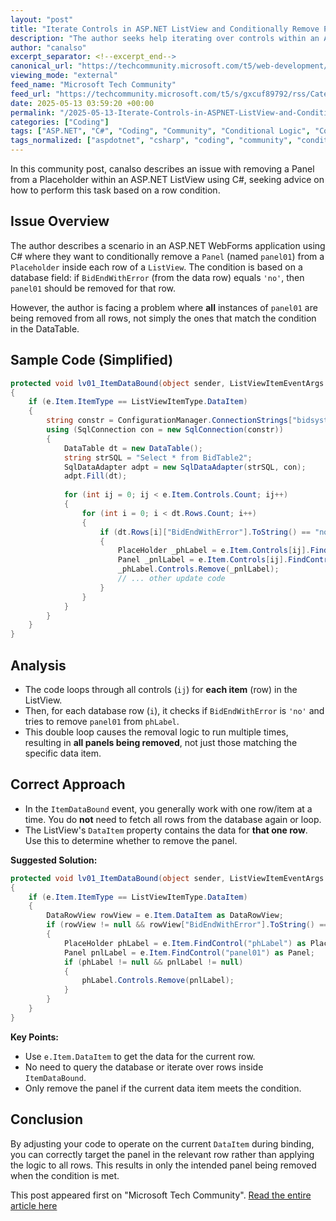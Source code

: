 ```yaml
---
layout: "post"
title: "Iterate Controls in ASP.NET ListView and Conditionally Remove Panels from Placeholder"
description: "The author seeks help iterating over controls within an ASP.NET ListView to remove a specific Panel from a Placeholder if a database condition is met. However, all instances of the Panel are being removed regardless of the condition. The post includes sample code for context."
author: "canalso"
excerpt_separator: <!--excerpt_end-->
canonical_url: "https://techcommunity.microsoft.com/t5/web-development/aspnet-c-iterate-control-in-listview-and-remove-a-panel-from/m-p/4413198#M658"
viewing_mode: "external"
feed_name: "Microsoft Tech Community"
feed_url: "https://techcommunity.microsoft.com/t5/s/gxcuf89792/rss/Category?category.id=dotnet"
date: 2025-05-13 03:59:20 +00:00
permalink: "/2025-05-13-Iterate-Controls-in-ASPNET-ListView-and-Conditionally-Remove-Panels-from-Placeholder.html"
categories: ["Coding"]
tags: ["ASP.NET", "C#", "Coding", "Community", "Conditional Logic", "Control Iteration", "DataTable", "ItemDataBound", "ListView", "Panel", "Placeholder", "Webforms"]
tags_normalized: ["aspdotnet", "csharp", "coding", "community", "conditional logic", "control iteration", "datatable", "itemdatabound", "listview", "panel", "placeholder", "webforms"]
---
```


In this community post, canalso describes an issue with removing a Panel from a Placeholder within an ASP.NET ListView using C#, seeking advice on how to perform this task based on a row condition.<!--excerpt_end-->

## Issue Overview

The author describes a scenario in an ASP.NET WebForms application using C# where they want to conditionally remove a `Panel` (named `panel01`) from a `Placeholder` inside each row of a `ListView`. The condition is based on a database field: if `BidEndWithError` (from the data row) equals `'no'`, then `panel01` should be removed for that row.

However, the author is facing a problem where **all** instances of `panel01` are being removed from all rows, not simply the ones that match the condition in the DataTable.

## Sample Code (Simplified)

```csharp
protected void lv01_ItemDataBound(object sender, ListViewItemEventArgs e)
{
    if (e.Item.ItemType == ListViewItemType.DataItem)
    {
        string constr = ConfigurationManager.ConnectionStrings["bidsystemdb"].ConnectionString;
        using (SqlConnection con = new SqlConnection(constr))
        {
            DataTable dt = new DataTable();
            string strSQL = "Select * from BidTable2";
            SqlDataAdapter adpt = new SqlDataAdapter(strSQL, con);
            adpt.Fill(dt);
            
            for (int ij = 0; ij < e.Item.Controls.Count; ij++)
            {
                for (int i = 0; i < dt.Rows.Count; i++)
                {
                    if (dt.Rows[i]["BidEndWithError"].ToString() == "no")
                    {
                        PlaceHolder _phLabel = e.Item.Controls[ij].FindControl("phLabel") as PlaceHolder;
                        Panel _pnlLabel = e.Item.Controls[ij].FindControl("panel01") as Panel;
                        _phLabel.Controls.Remove(_pnlLabel);
                        // ... other update code
                    }
                }
            }
        }
    }
}
```

## Analysis

- The code loops through all controls (`ij`) for **each item** (row) in the ListView.
- Then, for each database row (`i`), it checks if `BidEndWithError` is `'no'` and tries to remove `panel01` from `phLabel`.
- This double loop causes the removal logic to run multiple times, resulting in **all panels being removed**, not just those matching the specific data item.

## Correct Approach

- In the `ItemDataBound` event, you generally work with one row/item at a time. You do **not** need to fetch all rows from the database again or loop.
- The ListView's `DataItem` property contains the data for **that one row**. Use this to determine whether to remove the panel.

**Suggested Solution:**

```csharp
protected void lv01_ItemDataBound(object sender, ListViewItemEventArgs e)
{
    if (e.Item.ItemType == ListViewItemType.DataItem)
    {
        DataRowView rowView = e.Item.DataItem as DataRowView;
        if (rowView != null && rowView["BidEndWithError"].ToString() == "no")
        {
            PlaceHolder phLabel = e.Item.FindControl("phLabel") as PlaceHolder;
            Panel pnlLabel = e.Item.FindControl("panel01") as Panel;
            if (phLabel != null && pnlLabel != null)
            {
                phLabel.Controls.Remove(pnlLabel);
            }
        }
    }
}
```

**Key Points:**

- Use `e.Item.DataItem` to get the data for the current row.
- No need to query the database or iterate over rows inside `ItemDataBound`.
- Only remove the panel if the current data item meets the condition.

## Conclusion

By adjusting your code to operate on the current `DataItem` during binding, you can correctly target the panel in the relevant row rather than applying the logic to all rows. This results in only the intended panel being removed when the condition is met.

This post appeared first on "Microsoft Tech Community". [Read the entire article here](https://techcommunity.microsoft.com/t5/web-development/aspnet-c-iterate-control-in-listview-and-remove-a-panel-from/m-p/4413198#M658)
